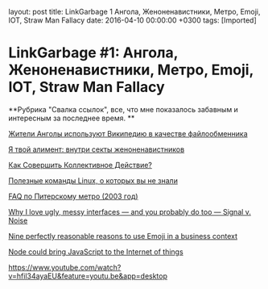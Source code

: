layout: post
title: LinkGarbage 1 Ангола, Женоненавистники, Метро, Emoji, IOT, Straw Man Fallacy
date: 2016-04-10 00:00:00 +0300
tags: [Imported]
# LinkGarbage #1: Ангола, Женоненавистники, Метро, Emoji, IOT, Straw Man Fallacy

**Рубрика "Свалка ссылок", все, что мне показалось забавным и интересным за последнее время. **

[Жители Анголы используют Википедию в качестве файлообменника](http://apparat.cc/world/angola-wiki-piracy/)

[Я твой алимент: внутри секты женоненавистников](http://batenka.ru/2016/03/08/md/)

[Как Совершить Коллективное Действие?](https://cleverrussia.ru/kak-sovershit-kollektivnoe-deystvie/)

[Полезные команды Linux, о которых вы не знали](https://tproger.ru/articles/cool-linux-commands/)

[FAQ по Питерскому метро (2003 год)](http://faqs.org.ru/transp/metro_p.htm)

[Why I love ugly, messy interfaces — and you probably do too — Signal v. Noise](https://m.signalvnoise.com/why-i-love-ugly-messy-interfaces-and-you-probably-do-too-edff4a896a83#.5gy03hwa7)

[Nine perfectly reasonable reasons to use Emoji in a business context](https://slackhq.com/nine-perfectly-reasonable-reasons-to-use-emoji-in-a-business-context-10e79e594194)

[Node could bring JavaScript to the Internet of things](http://www.infoworld.com/article/3027632/internet-of-things/node-could-bring-javascript-to-the-internet-of-things.html)

https://www.youtube.com/watch?v=hfil34ayaEU&feature=youtu.be&app=desktop
